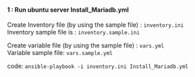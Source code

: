 

#### 1 : Run ubuntu server Install_Mariadb.yml

Create Inventory file (by using the sample file) : `inventory.ini` <br>
Inventory sample file is : `inventory.sample.ini` <br>

Create variable file (by using the sample file) : `vars.yml` <br>
Variable sample file: `vars.sample.yml` <br>

code: `ansible-playbook -i inventory.ini Install_Mariadb.yml`  <br>






